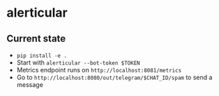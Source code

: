 # alerticular

## Current state

- `pip install -e .`
- Start with `alerticular --bot-token $TOKEN`
- Metrics endpoint runs on `http://localhost:8081/metrics`
- Go to `http://localhost:8080/out/telegram/$CHAT_ID/spam` to send a message
